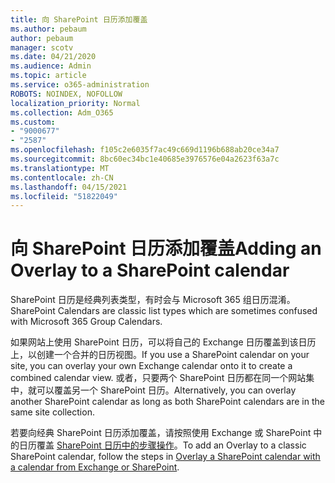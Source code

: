 ```yaml
---
title: 向 SharePoint 日历添加覆盖
ms.author: pebaum
author: pebaum
manager: scotv
ms.date: 04/21/2020
ms.audience: Admin
ms.topic: article
ms.service: o365-administration
ROBOTS: NOINDEX, NOFOLLOW
localization_priority: Normal
ms.collection: Adm_O365
ms.custom:
- "9000677"
- "2587"
ms.openlocfilehash: f105c2e6035f7ac49c669d1196b688ab20ce34a7
ms.sourcegitcommit: 8bc60ec34bc1e40685e3976576e04a2623f63a7c
ms.translationtype: MT
ms.contentlocale: zh-CN
ms.lasthandoff: 04/15/2021
ms.locfileid: "51822049"
---
```

# <a name="adding-an-overlay-to-a-sharepoint-calendar"></a><span data-ttu-id="e6d46-102">向 SharePoint 日历添加覆盖</span><span class="sxs-lookup"><span data-stu-id="e6d46-102">Adding an Overlay to a SharePoint calendar</span></span>

<span data-ttu-id="e6d46-103">SharePoint 日历是经典列表类型，有时会与 Microsoft 365 组日历混淆。</span><span class="sxs-lookup"><span data-stu-id="e6d46-103">SharePoint Calendars are classic list types which are sometimes confused with Microsoft 365 Group Calendars.</span></span>
 
<span data-ttu-id="e6d46-104">如果网站上使用 SharePoint 日历，可以将自己的 Exchange 日历覆盖到该日历上，以创建一个合并的日历视图。</span><span class="sxs-lookup"><span data-stu-id="e6d46-104">If you use a SharePoint calendar on your site, you can overlay your own Exchange calendar onto it to create a combined calendar view.</span></span> <span data-ttu-id="e6d46-105">或者，只要两个 SharePoint 日历都在同一个网站集中，就可以覆盖另一个 SharePoint 日历。</span><span class="sxs-lookup"><span data-stu-id="e6d46-105">Alternatively, you can overlay another SharePoint calendar as long as both SharePoint calendars are in the same site collection.</span></span>
 
<span data-ttu-id="e6d46-106">若要向经典 SharePoint 日历添加覆盖，请按照使用 Exchange 或 SharePoint 中的日历覆盖 [SharePoint 日历中的步骤操作](https://support.office.com/article/Overlay-a-SharePoint-calendar-with-a-calendar-from-Exchange-or-SharePoint-4CAEBE59-3994-4A94-9322-B31ABB8A5E9A)。</span><span class="sxs-lookup"><span data-stu-id="e6d46-106">To add an Overlay to a classic SharePoint calendar, follow the steps in [Overlay a SharePoint calendar with a calendar from Exchange or SharePoint](https://support.office.com/article/Overlay-a-SharePoint-calendar-with-a-calendar-from-Exchange-or-SharePoint-4CAEBE59-3994-4A94-9322-B31ABB8A5E9A).</span></span>
